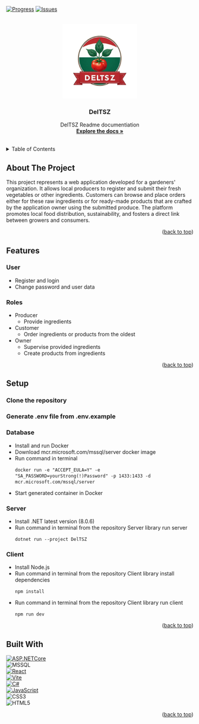 [![Progress][progress-shield]][progress-url]
[![Issues][issues-shield]][issues-url]
<a name="readme-top"></a>

<!-- PROJECT LOGO -->
<br />
<div align="center">
  <a href="https://github.com/kC0d3/DelTSZ">
    <img src="Client/public/deltsz.ico" alt="Logo" width="200" height="200">
  </a>

<h3 align="center">DelTSZ</h3>

  <p align="center">
    DelTSZ Readme documentiation
    <br />
    <a href="https://github.com/kC0d3/DelTSZ"><strong>Explore the docs »</strong></a>
    <br />
    <br />
  </p>
</div>


<!-- TABLE OF CONTENTS -->
<details>
  <summary>Table of Contents</summary>
  <ol>
    <li><a href="#about-the-project">About The Project</a></li>
    <li><a href="#features">Features</a></li>
      <ul>
        <li><a href="#user">User</a></li>
        <li><a href="#roles">Roles</a></li>
      </ul>
    <li><a href="#setup">Setup</a></li>
      <ul>
        <li><a href="#database">Database</a></li>
        <li><a href="#Server">Server</a></li>
        <li><a href="#Client">Client</a></li>
      </ul>
    <li><a href="#built-with">Built With</a></li>
  </ol>
</details>

<!-- ABOUT THE PROJECT -->

<a name="about-the-project"></a>

## About The Project

This project represents a web application developed for a gardeners' organization. It allows local producers to register and submit their fresh vegetables or other ingredients. Customers can browse and place orders either for these raw ingredients or for ready-made products that are crafted by the application owner using the submitted produce. The platform promotes local food distribution, sustainability, and fosters a direct link between growers and consumers.

<p align="right">(<a href="#readme-top">back to top</a>)</p>

<a name="features"></a>

## Features

<a name="user"></a>

### User

- Register and login
- Change password and user data

<a name="roles"></a>

### Roles

- Producer
    - Provide ingredients
- Customer
    - Order ingredients or products from the oldest
- Owner
    - Supervise provided ingredients
    - Create products from ingredients

<p align="right">(<a href="#readme-top">back to top</a>)</p>

<a name="setup"></a>

## Setup

### Clone the repository

### Generate .env file from .env.example

<a name="database"></a>

### Database

- Install and run Docker
- Download mcr.microsoft.com/mssql/server docker image
- Run command in terminal
  ```
  docker run -e "ACCEPT_EULA=Y" -e "SA_PASSWORD=yourStrong(!)Password" -p 1433:1433 -d mcr.microsoft.com/mssql/server
  ```
- Start generated container in Docker

<a name="server"></a>

### Server

- Install .NET latest version (8.0.6)
- Run command in terminal from the repository Server library run server
  ```
  dotnet run --project DelTSZ
  ```

<a name="client"></a>

### Client

- Install Node.js
- Run command in terminal from the repository Client library install dependencies
  ```
  npm install
  ```
- Run command in terminal from the repository Client library run client
  ```
  npm run dev
  ```

<p align="right">(<a href="#readme-top">back to top</a>)</p>

<a name="built-with"></a>

## Built With

[![ASP.NETCore][ASP.NETCore]][ASP.NETCore-url]<br>
![MSSQL]<br>
[![React][React.js]][React-url]<br>
[![Vite][Vite]][Vite-url]<br>
[![C#][C#]][C#-url]<br>
[![JavaScript][JavaScript]][JavaScript-url]<br>
![CSS3]<br>
![HTML5]<br>

<p align="right">(<a href="#readme-top">back to top</a>)</p>


[progress-shield]: https://img.shields.io/badge/In-Progress-8B0000.svg?style=for-the-badge

[progress-url]: https://github.com/kC0d3/DelTSZ/blob/main/README.md#progress

[issues-shield]: https://img.shields.io/github/issues/kC0d3/DelTSZ.svg?style=for-the-badge

[issues-url]: https://github.com/kC0d3/DelTSZ/issues

[React.js]: https://img.shields.io/badge/React-20232A?style=for-the-badge&logo=react&logoColor=61DAFB

[React-url]: https://reactjs.org/

[ASP.NETCore]: https://img.shields.io/badge/ASP.NET_Core-512BD4?style=for-the-badge&logo=.net&logoColor=white

[ASP.NETCore-url]: https://dotnet.microsoft.com/en-us/apps/aspnet

[MSSQL]: https://img.shields.io/badge/Microsoft%20SQL%20Server-CC2927?style=for-the-badge&logo=microsoft%20sql%20server&logoColor=white

[Vite]: https://img.shields.io/badge/vite-%23646CFF.svg?style=for-the-badge&logo=vite&logoColor=white

[Vite-url]: https://vitejs.dev/

[C#]: https://img.shields.io/badge/c%23-%23239120.svg?style=for-the-badge&logo=csharp&logoColor=white

[C#-url]: https://learn.microsoft.com/en-us/dotnet/csharp/

[CSS3]: https://img.shields.io/badge/css3-%231572B6.svg?style=for-the-badge&logo=css3&logoColor=white

[HTML5]: https://img.shields.io/badge/html5-%23E34F26.svg?style=for-the-badge&logo=html5&logoColor=white

[JavaScript]: https://img.shields.io/badge/javascript-%23323330.svg?style=for-the-badge&logo=javascript&logoColor=%23F7DF1E

[JavaScript-url]: https://www.javascript.com/
